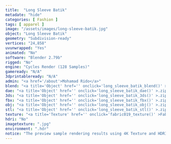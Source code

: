 ```yaml
---
title:  "Long Sleeve Batik"
metadate: "hide"
categories: [ Fashion ]
tags: [ apparel ]
image: "/assets/images/long-sleeve-batik.jpg"
object: "Long Sleeve Batik"
geometry: "Subdivision-ready"
vertices: "24,858"
uvunwrapped: "Yes"
animated: "No"
software: "Blender 2.79b"
rigged: "No"
engine: "Cycles Render (128 Samples)"
gameready: "N/A"
3dprintableready: "N/A"
admin: "<a href='/about'>Mohamad Rido</a>"
blend: "<a title='Object' href='' onclick='long_sleeve_batik_blend()' >.zip 4.8 MB</a>"
dae: "<a title='Object' href='' onclick='long_sleeve_batik_dae()' >.zip 790.8 kB</a>"
3ds: "<a title='Object' href='' onclick='long_sleeve_batik_3ds()' >.zip 401.4 kB</a>"
fbx: "<a title='Object' href='' onclick='long_sleeve_batik_fbx()' >.zip 779.6 kB</a>"
obj: "<a title='Object' href='' onclick='long_sleeve_batik_obj()' >.zip 581.0 kB</a>"
stl: "<a title='Object' href='' onclick='long_sleeve_batik_stl()' >.zip 693.5 kB</a>"
texture: "<a title='Texture' href='' onclick='fabric019_texture()' >Fabric019</a>"
hdri: "No"
imagetexture: ".jpg"
environment: ".hdr"
notice: "The preview sample rendering results using 4K Texture and HDRI. But the .blend file format available for download uses 1K as the sample to reduce the file size when you download it."
---
```

